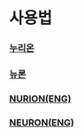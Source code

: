 # 사용법

### [누리온](nurion/)

### [뉴론](neuron/)

### [NURION(ENG)](nurion-eng/)

### [NEURON(ENG)](neuron-eng)
